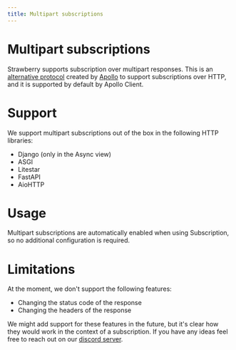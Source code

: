 ```yaml
---
title: Multipart subscriptions
---
```


# Multipart subscriptions

Strawberry supports subscription over multipart responses. This is an
[alternative protocol](https://www.apollographql.com/docs/router/executing-operations/subscription-multipart-protocol/)
created by [Apollo](https://www.apollographql.com/) to support subscriptions
over HTTP, and it is supported by default by Apollo Client.

# Support

We support multipart subscriptions out of the box in the following HTTP
libraries:

- Django (only in the Async view)
- ASGI
- Litestar
- FastAPI
- AioHTTP

# Usage

Multipart subscriptions are automatically enabled when using Subscription, so no
additional configuration is required.

# Limitations

At the moment, we don't support the following features:

- Changing the status code of the response
- Changing the headers of the response

We might add support for these features in the future, but it's clear how they
would work in the context of a subscription. If you have any ideas feel free to
reach out on our [discord server](https://strawberry.rocks/discord).
